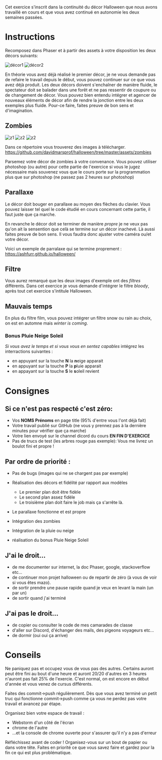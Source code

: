 Cet exercice s'inscrit dans la continuité du décor Halloween que nous avons travaillé en cours et que vous avez continué en autonomie les deux semaines passées.

# Instructions

Recomposez dans Phaser et à partir des assets à votre disposition les deux décors suivants:

![décor1](assets/level/00-preview-example/sample1.jpg)
![décor2](assets/level/00-preview-example/sample4.jpg)

En théorie vous avez déjà réalisé le premier décor, je ne vous demande pas de refaire le travail depuis le début, vous pouvez continuer sur ce que vous avez déjà produit. Les deux décors doivent s'enchaîner de manière fluide, le spectateur doit se balader dans une forêt et ne pas ressentir de coupure ou de changement de décor. 
Vous pouvez bien entendu intégrer et agencer de nouveaux éléments de décor afin de rendre la jonction entre les deux exemples plus fluide. 
Pour-ce faire, faites preuve de bon sens et d'imagination.

## Zombies

![z1](https://davidmarsprof.github.io/halloween/assets/zombies/z1.png)
![z2](https://davidmarsprof.github.io/halloween/assets/zombies/z2.png)
![z2](https://davidmarsprof.github.io/halloween/assets/zombies/z3.png)

Dans ce répertoire vous trouverez des images à télécharger.
https://github.com/davidmarsprof/halloween/tree/master/assets/zombies

Parsemez votre décor de zombies à votre convenance. 
Vous pouvez utiliser photoshop (ou autre) pour cette partie de l'exercice si vous le jugez nécessaire mais souvenez vous que le cours porte sur la programmation plus que sur photoshop (ne passez pas 2 heures sur photoshop)

## Parallaxe

Le décor doit bouger en parallaxe au moyen des flèches du clavier. 
Vous pouvez laisser tel quel le code étudié en cours concernant cette partie, il faut juste que ça marche.

En revanche le décor doit se terminer de manière *propre* je ne veux pas qu'on ait la sensention que celà se termine sur un décor inachevé. Là aussi faites preuve de bon sens. Il vous faudra donc ajuster votre caméra ou/et votre décor. 

Voici un exemple de parralaxe qui se termine proprement :
https://ashfurr.github.io/halloween/

## Filtre

Vous aurez remarqué que les deux images d'exemple ont des *filtres* différents. Dans cet exercice je vous demande d'intégrer le filtre *bloody*, après tout cet exercice s'intitule Halloween.

## Mauvais temps

En plus du filtre film, vous pouvez intégrer un filtre snow ou rain au choix, on est en automne mais *winter is coming*.

### Bonus Pluie Neige Soleil
*Si vous avez le temps et si vous vous en sentez capables* intégrez les interractions suivantes :
- en appuyant sur la touche **N** la **n**eige apparait
- en appuyant sur la touche **P** la **p**luie apparait
- en appayant sur la touche **S** le **s**oleil revient

# Consignes

## Si ce n'est pas respecté c'est zéro:

- Vos **NOMS Prénoms** en page title (95% d'entre vous l'ont déjà fait)
- Votre travail publié sur GitHub (ne vous y prennez pas à la dernière minutes pour vérifier que ça marche)
- Votre lien envoyé sur le channel dicord du cours **EN FIN D'EXERCICE**
- Pas de trucs de test (les arbres rouge pas exemple): Vous me livrez un boulot fini et propre !

## Par ordre de priorité :

- Pas de bugs (images qui ne se chargent pas par exemple)

- Réalisation des décors et fidélité par rapport aux modèles
  - Le premier plan doit être fidèle
  - Le second plan assez fidèle
  - Le troisième plan doit faire le job mais ça s'arrête là. 
   
- Le parallaxe fonctionne et est propre

- Intégration des zombies

- Intégration de la pluie ou neige

- réalisation du bonus Pluie Neige Soleil

## J'ai le droit...

- de me documenter sur internet, la doc Phaser, google, stackoverflow etc...
- de continuer mon projet halloween ou de repartir de zéro (à vous de voir si vous êtes mazo).
- de sortir prendre une pause rapide quand je veux en levant la main (un par un)
- de sortir quand j'ai terminé

## J'ai pas le droit...

- de copier ou consulter le code de mes camarades de classe
- d'aller sur Discord, d'échanger des mails, des pigeons voyageurs etc...
- de dormir (oui oui ça arrive)

# Conseils

Ne paniquez pas et occupez vous de vous pas des autres. Certains auront peut être fini au bout d'une heure et auront 20/20 d'autres en 3 heures n'auront pas fait 25% de l'exercie. C'est normal, on est encore en début d'année et vous venez de cursus différents.

Faites des commit->push régulièrement. Dès que vous avez terminé un petit truc qui fonctionne commit->push comme ça vous ne perdez pas votre travail et avancez par étape.

Organisez bien votre espace de travail : 

- Webstorm d'un côté de l'écran
- chrome de l'autre 
- ...et la console de chrome ouverte pour s'assurer qu'il n'y a pas d'erreur

Réfléchissez avant de coder ! Organisez-vous sur un bout de papier ou dans votre tête.
Faites en priorité ce que vous savez faire et gardez pour la fin ce qui est plus problématique.













